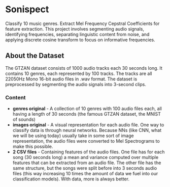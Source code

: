 # Sonispect

Classify 10 music genres. Extract Mel Frequency Cepstral Coefficients for feature extraction. This project involves segmenting audio signals, identifying frequencies, separating linguistic content from noise, and applying discrete cosine transform to focus on informative frequencies. 

## About the Dataset

The GTZAN dataset consists of 1000 audio tracks each 30 seconds long. It contains 10 genres, each represented by 100 tracks. The tracks are all 22050Hz Mono 16-bit audio files in .wav format. The dataset is preprocessed by segmenting the audio signals into 3-second clips.

### Content

- **genres original** - A collection of 10 genres with 100 audio files each, all having a length of 30 seconds (the famous GTZAN dataset, the MNIST of sounds)
- **images original** - A visual representation for each audio file. One way to classify data is through neural networks. Because NNs (like CNN, what we will be using today) usually take in some sort of image representation, the audio files were converted to Mel Spectrograms to make this possible.
- **2 CSV files** - Containing features of the audio files. One file has for each song (30 seconds long) a mean and variance computed over multiple features that can be extracted from an audio file. The other file has the same structure, but the songs were split before into 3 seconds audio files (this way increasing 10 times the amount of data we fuel into our classification models). With data, more is always better.